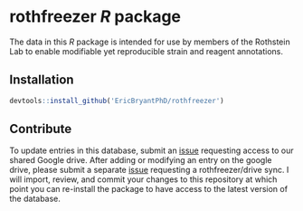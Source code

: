 # rothfreezer *R* package

The data in this *R* package is intended for use by members of the Rothstein Lab to enable modifiable yet reproducible strain and reagent annotations.

## Installation

```r
devtools::install_github('EricBryantPhD/rothfreezer')
```

## Contribute

To update entries in this database, submit an [issue] requesting access to our shared Google drive. After adding or modifying an entry on the google drive, please submit a separate [issue] requesting a rothfreezer/drive sync. I will import, review, and commit your changes to this repository at which point you can re-install the package to have access to the latest version of the database.

[issue]: https://github.com/EricBryantPhD/rothfreezer/issues

